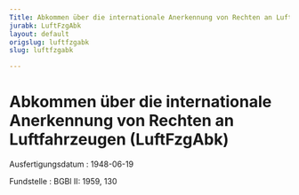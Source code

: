 ```yaml
---
Title: Abkommen über die internationale Anerkennung von Rechten an Luftfahrzeugen
jurabk: LuftFzgAbk
layout: default
origslug: luftfzgabk
slug: luftfzgabk

---
```


# Abkommen über die internationale Anerkennung von Rechten an Luftfahrzeugen (LuftFzgAbk)

Ausfertigungsdatum
:   1948-06-19

Fundstelle
:   BGBl II: 1959, 130

